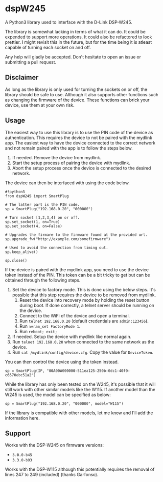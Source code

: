 # dspW245

A Python3 library used to interface with the D-Link DSP-W245.

The library is somewhat lacking in terms of what it can do. It could be
expended to support more operations. It could also be refactored to look
prettier. I might revisit this in the future, but for the time being it is
atleast capable of turning each socket on and off.

Any help will gladly be accepted. Don't hesitate to open an issue or submitting
a pull request.

## Disclaimer

As long as the library is only used for turning the sockets on or off, the
library should be safe to use. Although it also supports other functions such
as changing the firmware of the device. These functions can brick your device,
use them at your own risk.

## Usage

The easiest way to use this library is to use the PIN code of the device as
authentication. This requires the device to not be paired with the mydlink app.
The easiest way to have the device connected to the correct network and not
remain paired with the app is to follow the steps below.

1. If needed. Remove the device from mydlink.
2. Start the setup process of pairing the device with mydlink.
3. Abort the setup process once the device is connected to the desired network.

The device can then be interfaced with using the code below.

```
#!python3
from dspW245 import SmartPlug

# The latter part is the PIN code.
sp = SmartPlug("192.168.0.20", "000000")

# Turn socket [1,2,3,4] on or off.
sp.set_socket(1, on=True)
sp.set_socket(4, on=False)

# Upgrades the firmare to the firmware found at the provided url.
sp.upgrade_fw("http://example.com/somefirmware")

# Used to avoid the connection from timing out.
sp.keep_alive()

sp.close()
```

If the device is paired with the mydlink app, you need to use the device token
instead of the PIN. This token can be a bit tricky to get but can be obtained
through the following steps.

1. Set the device to factory mode. This is done using the below steps. It's
possible that this step requires the device to be removed from mydlink.
    1. Reset the device into recovery mode by holding the reset button during
  boot. If done correctly, a telnet server should be running on the device.
    2. Connect to the WiFi of the device and open a terminal.
    3. Run `telnet 192.168.0.20` (default credentials are `admin:123456`).
    4. Run `nvram_set FactoryMode 1`.
    5. Run `reboot; exit;`
2. If needed. Setup the device with mydlink like normal again.
3. Run `telnet 192.168.0.20` when connected to the same network as the device.
4. Run `cat /mydlink/config/device.cfg`. Copy the value for `DeviceToken`.

You can then control the device using the token instead.

```
sp = SmartPlug(IP, "00A00A000000-511ea125-250b-0dc1-40f0-c6570ebc51a2")
```

While the library has only been tested on the W245, it's possible that it will
still work with other similar models like the W115. If another model than the
W245 is used, the model can be specified as below:

```
sp = SmartPlug("192.168.0.20", "000000", model="W115")
```

If the library is compatible with other models, let me know and I'll add the
information here.

## Support

Works with the DSP-W245 on firmware versions:

* `3.0.0-b45`
* `3.3.0-b03`

Works with the DSP-W115 although this potentially requires the removal of lines 247 to 249 (included) (thanks Garfonso).
